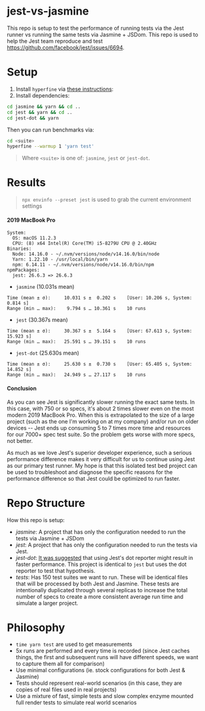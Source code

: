 # jest-vs-jasmine

This repo is setup to test the performance of running tests via the Jest runner vs running the same tests via Jasmine + JSDom. This repo is used to help the Jest team reproduce and test https://github.com/facebook/jest/issues/6694.

# Setup

1. Install `hyperfine` via [these instructions](https://github.com/sharkdp/hyperfine#installation):
2. Install dependencies:
```sh
cd jasmine && yarn && cd ..
cd jest && yarn && cd ..
cd jest-dot && yarn
```

Then you can run benchmarks via:

```sh
cd <suite>
hyperfine --warmup 1 'yarn test'
```

> Where `<suite>` is one of: `jasmine`, `jest` or `jest-dot`.

# Results

> `npx envinfo --preset jest` is used to grab the current environment settings

#### 2019 MacBook Pro

```
System:
  OS: macOS 11.2.3
  CPU: (8) x64 Intel(R) Core(TM) i5-8279U CPU @ 2.40GHz
Binaries:
  Node: 14.16.0 - ~/.nvm/versions/node/v14.16.0/bin/node
  Yarn: 1.22.10 - /usr/local/bin/yarn
  npm: 6.14.11 - ~/.nvm/versions/node/v14.16.0/bin/npm
npmPackages:
  jest: 26.6.3 => 26.6.3
```

- `jasmine` (10.031s mean)
```
Time (mean ± σ):     10.031 s ±  0.202 s    [User: 10.206 s, System: 0.814 s]
Range (min … max):    9.794 s … 10.361 s    10 runs
```
- `jest` (30.367s mean)
```
Time (mean ± σ):     30.367 s ±  5.164 s    [User: 67.613 s, System: 15.923 s]
Range (min … max):   25.591 s … 39.151 s    10 runs
```
- `jest-dot` (25.630s mean)
```
Time (mean ± σ):     25.630 s ±  0.730 s    [User: 65.405 s, System: 14.852 s]
Range (min … max):   24.949 s … 27.117 s    10 runs
```

#### Conclusion

As you can see Jest is significantly slower running the exact same tests. In this case, with 750 or so specs, it's about 2 times slower even on the most modern 2019 MacBook Pro. When this is extrapolated to the size of a large project (such as the one I'm working on at my company) and/or run on older devices -- Jest ends up consuming 5 to 7 times more time and resources for our 7000+ spec test suite. So the problem gets worse with more specs, not better.

As much as we love Jest's superior developer experience, such a serious performance difference makes it very difficult for us to continue using Jest as our primary test runner. My hope is that this isolated test bed project can be used to troubleshoot and diagnose the specific reasons for the performance difference so that Jest could be optimized to run faster.

# Repo Structure

How this repo is setup:

- _jasmine_: A project that has only the configuration needed to run the tests via Jasmine + JSDom
- _jest_: A project that has only the configuration needed to run the tests via Jest.
- _jest-dot_: [It was suggested](https://github.com/facebook/jest/issues/6694#issuecomment-409574937) that using Jest's dot reporter might result in faster performance. This project is identical to `jest` but uses the dot reporter to test that hypothesis.
- _tests_: Has 150 test suites we want to run. These will be identical files that will be processed by both Jest and Jasmine. These tests are intentionally duplicated through several replicas to increase the total number of specs to create a more consistent average run time and simulate a larger project.

# Philosophy

- `time yarn test` are used to get measurements
- 5x runs are performed and every time is recorded (since Jest caches things, the first and subsequent runs will have different speeds, we want to capture them all for comparison)
- Use minimal configurations (ie. stock configurations for both Jest & Jasmine)
- Tests should represent real-world scenarios (in this case, they are copies of real files used in real projects)
- Use a mixture of fast, simple tests and slow complex enzyme mounted full render tests to simulate real world scenarios
